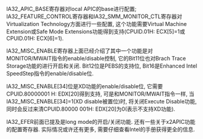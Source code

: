 IA32\_APIC\_BASE寄存器对local APIC的base进行配置; IA32\_FEATURE\_CONTROL寄存器和IA32\_SMM\_MONITOR\_CTL寄存器对Virtualization Technology方面进行一些配置, 这个功能需要Virtual Machine Extension或Safe Mode Extensions功能得到支持(CPUID.01H: ECX[5]=1或CPUID.01H: ECX[6]=1). 

IA32\_MISC\_ENABLE寄存器上面已经介绍了其中一个功能是对MONITOR/MWAIT指令的enable/disable控制, 它的Bit11位也对Brach Trace Storage功能的进行开启和关闭. Bit12位是PEBS的支持位, Bit16是Enhanced Intel SpeedStep指令的enable/disable位. 

IA32\_MISC\_ENABLE[34]位是XD功能的enable/disable位, 它需要CPUID.80000001 H: EDX[20]得到支持, 可是和MONITOR/MWAIT指令一样, 当IA32\_MISC\_ENABLE[34]=1(XD disable被置位)时, 将关闭Execute Disable功能, 同时会反过来清CPUID.80000 001H: EDX[20]为0(表示不支持XD功能). 

IA32\_EFER前面已提及是long mode的开启/关闭功能. 还有一些关于x2APIC功能的配置寄存器. 实际情况或许还有更多, 需要仔细查看Intel的手册获得更全的信息. 
